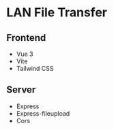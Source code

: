 # LAN File Transfer

## Frontend

- Vue 3
- Vite
- Tailwind CSS

## Server

- Express
- Express-fileupload
- Cors
